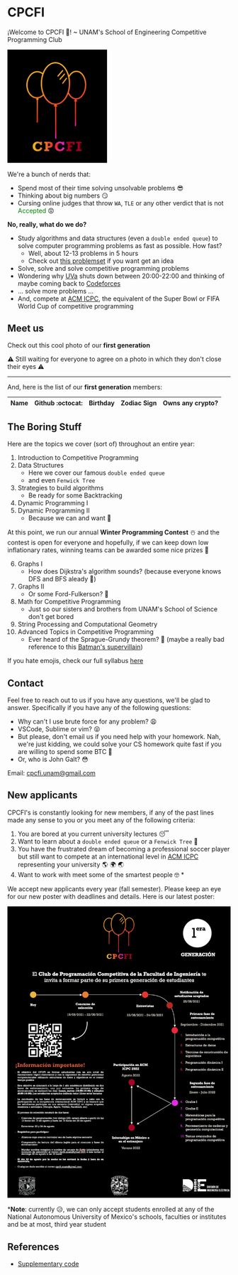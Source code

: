 # CPCFI

¡Welcome to CPCFI 👋! ~ UNAM's School of Engineering Competitive Programming Club

<img src="./images/logo.PNG" alt="CPCFI Logo" width="225"/>


We're a bunch of nerds that:

- Spend most of their time solving unsolvable problems :sunglasses:
- Thinking about big numbers :smirk:
- Cursing online judges that throw ```WA```, ```TLE``` or any other verdict that is not <span style="color:green">Accepted</span> :rage:

**No, really, what do we do?**

- Study algorithms and data structures (even a ```double ended queue```) to solve computer programming problems as fast as possible. How fast?
  - Well, about 12-13 problems in 5 hours
  - Check out [this problemset](https://codeforces.com/blog/entry/71296) if you want get an idea
- Solve, solve and solve competitive programming problems
- Wondering why [UVa](https://onlinejudge.org/) shuts down between 20:00-22:00 and thinking of maybe coming back to [Codeforces](https://codeforces.com/)
- ... solve more problems ...
- And, compete at [ACM ICPC](https://icpc.global/), the equivalent of the Super Bowl or FIFA World Cup of competitive programming

## Meet us

Check out this cool photo of our **first generation**

:warning: Still waiting for everyone to agree on a photo in which they don't close their eyes :warning:

--- 
And, here is the list of our **first generation** members: 

|Name|Github :octocat: |Birthday|Zodiac Sign|Owns any crypto?|
|----|------|--------|----------------|-----|


## The Boring Stuff 

Here are the topics we cover (sort of) throughout an entire year: 

1. Introduction to Competitive Programming
2. Data Structures
   - Here we cover our famous ```double ended queue```
   - and even ```Fenwick Tree```
3. Strategies to build algorithms
   - Be ready for some Backtracking
4. Dynamic Programming I
5. Dynamic Programming II
   - Because we can and want :cowboy_hat_face:

At this point, we run our annual **Winter Programming Contest** :snowman_with_snow: and the contest is open for everyone and hopefully, if we can keep down low inflationary rates, winning teams can be awarded some nice prizes :gift:

6. Graphs I
   - How does Dijkstra's algorithm sounds? (because everyone knows DFS and BFS aleady :yawning_face:)
7. Graphs II
   - Or some Ford-Fulkerson? :thinking:
8. Math for Competitive Programming
   - Just so our sisters and brothers from UNAM's School of Science don't get bored
9. String Processing and Computational Geometry
10. Advanced Topics in Competitive Programming
    - Ever heard of the Sprague-Grundy theorem? :zombie: (maybe a really bad reference to this [Batman's supervillain](https://batman.fandom.com/wiki/Solomon_Grundy))

If you hate emojis, check our full syllabus [here]()

## Contact

Feel free to reach out to us if you have any questions, we'll be glad to answer.
Specifically if you have any of the following questions:
    
- Why can't I use brute force for any problem? :weary:
- VSCode, Sublime or vim? :stuck_out_tongue_closed_eyes:
- But please, don't email us if you need help with your homework. Nah, we're just kidding, we could solve your CS homework quite fast if you are willing to spend some BTC :money_with_wings:
- Or, who is John Galt? :flushed:

Email: cpcfi.unam@gmail.com

## New applicants

CPCFI's is constantly looking for new members, if any of the past lines made any sense to you or you meet any of the following criteria: 

1. You are bored at you current university lectures :sleeping:
2. Want to learn about a ```double ended queue``` or a ```Fenwick Tree``` :new_moon_with_face:
3. You have the frustrated dream of becoming a professional soccer player but still want to compete at an international level in [ACM ICPC](https://icpc.global/) representing your university :earth_americas: :earth_africa: :earth_asia:
4. Want to work with meet some of the smartest people :nerd_face: *

We accept new applicants every year (fall semester). Please keep an eye for our new poster with deadlines and details. Here is our latest poster: 

<img src="./images/Posters/FirstGen_Invitation.png" alt="CPCFI Logo">


\***Note**: currently :disappointed_relieved:, we can only accept students enrolled at any of the National Autonomous University of Mexico's schools, faculties or institutes and be at most, third year student 

## References
- [Supplementary code](https://sites.google.com/site/stevenhalim/home/material)
